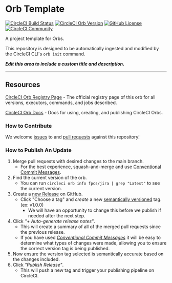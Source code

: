 # Orb Template


[![CircleCI Build Status](https://circleci.com/gh/mattrabe/jira-orb.svg?style=shield "CircleCI Build Status")](https://circleci.com/gh/mattrabe/jira-orb) [![CircleCI Orb Version](https://badges.circleci.com/orbs/fpcs/jira.svg)](https://circleci.com/developer/orbs/orb/fpcs/jira) [![GitHub License](https://img.shields.io/badge/license-MIT-lightgrey.svg)](https://raw.githubusercontent.com/mattrabe/jira-orb/master/LICENSE) [![CircleCI Community](https://img.shields.io/badge/community-CircleCI%20Discuss-343434.svg)](https://discuss.circleci.com/c/ecosystem/orbs)



A project template for Orbs.

This repository is designed to be automatically ingested and modified by the CircleCI CLI's `orb init` command.

_**Edit this area to include a custom title and description.**_

---

## Resources

[CircleCI Orb Registry Page](https://circleci.com/developer/orbs/orb/fpcs/jira) - The official registry page of this orb for all versions, executors, commands, and jobs described.

[CircleCI Orb Docs](https://circleci.com/docs/orb-intro/#section=configuration) - Docs for using, creating, and publishing CircleCI Orbs.

### How to Contribute

We welcome [issues](https://github.com/mattrabe/jira-orb/issues) to and [pull requests](https://github.com/mattrabe/jira-orb/pulls) against this repository!

### How to Publish An Update
1. Merge pull requests with desired changes to the main branch.
    - For the best experience, squash-and-merge and use [Conventional Commit Messages](https://conventionalcommits.org/).
2. Find the current version of the orb.
    - You can run `circleci orb info fpcs/jira | grep "Latest"` to see the current version.
3. Create a [new Release](https://github.com/mattrabe/jira-orb/releases/new) on GitHub.
    - Click "Choose a tag" and _create_ a new [semantically versioned](http://semver.org/) tag. (ex: v1.0.0)
      - We will have an opportunity to change this before we publish if needed after the next step.
4.  Click _"+ Auto-generate release notes"_.
    - This will create a summary of all of the merged pull requests since the previous release.
    - If you have used _[Conventional Commit Messages](https://conventionalcommits.org/)_ it will be easy to determine what types of changes were made, allowing you to ensure the correct version tag is being published.
5. Now ensure the version tag selected is semantically accurate based on the changes included.
6. Click _"Publish Release"_.
    - This will push a new tag and trigger your publishing pipeline on CircleCI.